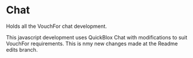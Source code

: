 # Chat
Holds all the VouchFor chat development.

This javascript development uses QuickBlox Chat with modifications to suit VouchFor requirements.
This is nmy new changes made at the Readme edits branch.
